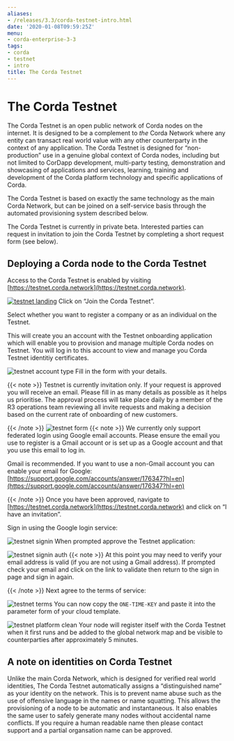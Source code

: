 ```yaml
---
aliases:
- /releases/3.3/corda-testnet-intro.html
date: '2020-01-08T09:59:25Z'
menu:
- corda-enterprise-3-3
tags:
- corda
- testnet
- intro
title: The Corda Testnet
---
```



# The Corda Testnet


The Corda Testnet is an open public network of Corda nodes on the internet. It is designed to be a complement to *the* Corda Network where any entity can transact real world value with any other counterparty in the context of any application. The Corda Testnet is designed for “non-production” use in a genuine global context of Corda nodes, including but not limited to CorDapp development, multi-party testing, demonstration and showcasing of applications and services, learning, training and development of the Corda platform technology and specific applications of Corda.

The Corda Testnet is based on exactly the same technology as the main Corda Network, but can be joined on a self-service basis through the automated provisioning system described below.

The Corda Testnet is currently in private beta. Interested parties can request in invitation to join the Corda Testnet by completing a short request form (see below).


## Deploying a Corda node to the Corda Testnet

Access to the Corda Testnet is enabled by visiting [https://testnet.corda.network](https://testnet.corda.network).

[![testnet landing](/en/images/testnet-landing.png "testnet landing")](https://testnet.corda.network)
Click on “Join the Corda Testnet”.

Select whether you want to register a company or as an individual on the Testnet.

This will create you an account with the Testnet onboarding application which will enable you to provision and manage multiple Corda nodes on Testnet. You will log in to this account to view and manage you Corda Testnet identitiy certificates.

![testnet account type](/en/images/testnet-account-type.png "testnet account type")
Fill in the form with your details.

{{< note >}}
Testnet is currently invitation only. If your request is approved you will receive an email. Please fill in as many details as possible as it helps us prioritise. The approval process will take place daily by a member of the R3 operations team reviewing all invite requests and making a decision based on the current rate of onboarding of new customers.

{{< /note >}}
![testnet form](/en/images/testnet-form.png "testnet form")
{{< note >}}
We currently only support federated login using Google email accounts. Please ensure the email you use to register is a Gmail account or is set up as a Google account and that you use this email to log in.

Gmail is recommended. If you want to use a non-Gmail account you can enable your email for Google: [https://support.google.com/accounts/answer/176347?hl=en](https://support.google.com/accounts/answer/176347?hl=en)

{{< /note >}}
Once you have been approved, navigate to [https://testnet.corda.network](https://testnet.corda.network) and click on “I have an invitation”.

Sign in using the Google login service:

![testnet signin](/en/images/testnet-signin.png "testnet signin")
When prompted approve the Testnet application:

![testnet signin auth](/en/images/testnet-signin-auth.png "testnet signin auth")
{{< note >}}
At this point you may need to verify your email address is valid (if you are not using a Gmail address). If prompted check your email and click on the link to validate then return to the sign in page and sign in again.

{{< /note >}}
Next agree to the terms of service:

![testnet terms](/en/images/testnet-terms.png "testnet terms")
You can now copy the `ONE-TIME-KEY` and paste it into the parameter form of your cloud template.

![testnet platform clean](/en/images/testnet-platform-clean.png "testnet platform clean")
Your node will register itself with the Corda Testnet when it first runs and be added to the global network map and be visible to counterparties after approximately 5 minutes.


## A note on identities on Corda Testnet

Unlike the main Corda Network, which is designed for verified real world identities, The Corda Testnet automatically assigns a “distinguished name” as your identity on the network. This is to prevent name abuse such as the use of offensive language in the names or name squatting. This allows the provisioning of a node to be automatic and instantaneous. It also enables the same user to safely generate many nodes without accidental name conflicts. If you require a human readable name then please contact support and a partial organsation name can be approved.

